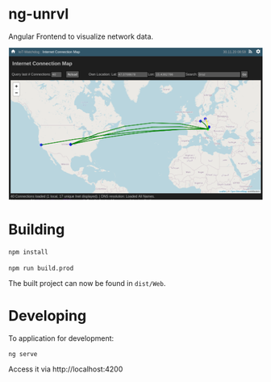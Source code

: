 # ng-unrvl

Angular Frontend to visualize network data.

![](https://github.com/IoT-Watchdog/documentation/blob/master/Screenshot_map.png)

# Building

```
npm install

npm run build.prod
```

The built project can now be found in `dist/Web`.

# Developing

To application for development:

```
ng serve
```

Access it via http://localhost:4200
